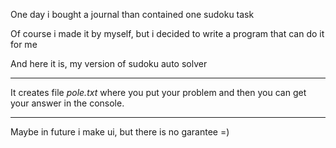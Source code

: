 One day i bought a journal than contained one sudoku task

Of course i made it by myself, but i decided to write a program that can do it for me

And here it is, my version of sudoku auto solver

---

It creates file *pole.txt* where you put your problem and then you can get your answer in the console.

---

Maybe in future i make ui, but there is no garantee =)
